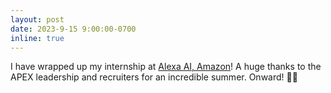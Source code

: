 ```yaml
---
layout: post
date: 2023-9-15 9:00:00-0700
inline: true
---
```


I have wrapped up my internship at [Alexa AI, Amazon](https://developer.amazon.com/en-US/alexa/)! A huge thanks to the APEX leadership and recruiters for an incredible summer. Onward! 👋🍌
